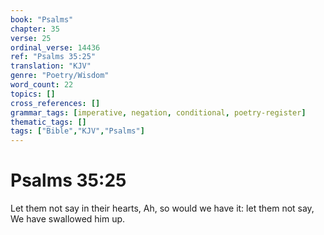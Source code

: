 ```yaml
---
book: "Psalms"
chapter: 35
verse: 25
ordinal_verse: 14436
ref: "Psalms 35:25"
translation: "KJV"
genre: "Poetry/Wisdom"
word_count: 22
topics: []
cross_references: []
grammar_tags: [imperative, negation, conditional, poetry-register]
thematic_tags: []
tags: ["Bible","KJV","Psalms"]
---
```


# Psalms 35:25

Let them not say in their hearts, Ah, so would we have it: let them not say, We have swallowed him up.
